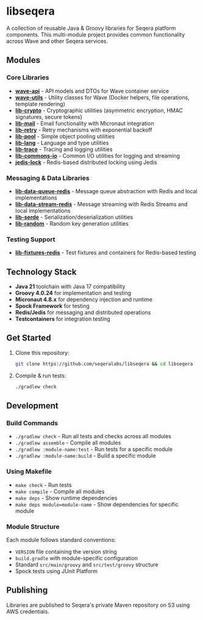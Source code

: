 # libseqera

A collection of reusable Java & Groovy libraries for Seqera platform components. This multi-module project provides common functionality across Wave and other Seqera services.

## Modules

### Core Libraries
- **[wave-api](wave-api/)** - API models and DTOs for Wave container service
- **[wave-utils](wave-utils/)** - Utility classes for Wave (Docker helpers, file operations, template rendering)
- **[lib-crypto](lib-crypto/)** - Cryptographic utilities (asymmetric encryption, HMAC signatures, secure tokens)
- **[lib-mail](lib-mail/)** - Email functionality with Micronaut integration
- **[lib-retry](lib-retry/)** - Retry mechanisms with exponential backoff
- **[lib-pool](lib-pool/)** - Simple object pooling utilities
- **[lib-lang](lib-lang/)** - Language and type utilities
- **[lib-trace](lib-trace/)** - Tracing and logging utilities
- **[lib-commons-io](lib-commons-io/)** - Common I/O utilities for logging and streaming
- **[jedis-lock](jedis-lock/)** - Redis-based distributed locking using Jedis

### Messaging & Data Libraries
- **[lib-data-queue-redis](lib-data-queue-redis/)** - Message queue abstraction with Redis and local implementations
- **[lib-data-stream-redis](lib-data-stream-redis/)** - Message streaming with Redis Streams and local implementations
- **[lib-serde](lib-serde/)** - Serialization/deserialization utilities
- **[lib-random](lib-random/)** - Random key generation utilities

### Testing Support
- **[lib-fixtures-redis](lib-fixtures-redis/)** - Test fixtures and containers for Redis-based testing

## Technology Stack

- **Java 21** toolchain with Java 17 compatibility
- **Groovy 4.0.24** for implementation and testing
- **Micronaut 4.8.x** for dependency injection and runtime
- **Spock Framework** for testing
- **Redis/Jedis** for messaging and distributed operations
- **Testcontainers** for integration testing

## Get Started

1. Clone this repository:
   ```bash
   git clone https://github.com/seqeralabs/libseqera && cd libseqera
   ```

2. Compile & run tests:
   ```bash
   ./gradlew check
   ```

## Development

### Build Commands
- `./gradlew check` - Run all tests and checks across all modules
- `./gradlew assemble` - Compile all modules
- `./gradlew :module-name:test` - Run tests for a specific module
- `./gradlew :module-name:build` - Build a specific module

### Using Makefile
- `make check` - Run tests
- `make compile` - Compile all modules
- `make deps` - Show runtime dependencies
- `make deps module=module-name` - Show dependencies for specific module

### Module Structure
Each module follows standard conventions:
- `VERSION` file containing the version string
- `build.gradle` with module-specific configuration
- Standard `src/main/groovy` and `src/test/groovy` structure
- Spock tests using JUnit Platform

## Publishing

Libraries are published to Seqera's private Maven repository on S3 using AWS credentials.


